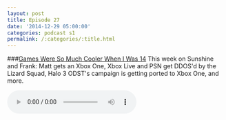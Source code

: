 ```yaml
---
layout: post
title: Episode 27
date: '2014-12-29 05:00:00'
categories: podcast s1
permalink: /:categories/:title.html
---
```


###[Games Were So Much Cooler When I Was 14](http://files.podcast.geeksinprogress.com/files/podcasts/1/s01e27_GamesWereMuchCooler.mp3)
This week on Sunshine and Frank: Matt gets an Xbox One, Xbox Live and PSN get DDOS'd by the Lizard Squad, Halo 3 ODST's campaign is getting ported to Xbox One, and more.

<audio controls>
  <source src="http://files.podcast.geeksinprogress.com/files/podcasts/1/s01e27_GamesWereMuchCooler.mp3" 	type="audio/mpeg">
</audio>
